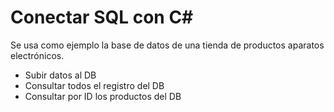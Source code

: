 # Conectar SQL con C#

Se usa como ejemplo la base de datos de una tienda de productos aparatos electrónicos.

* Subir datos al DB
* Consultar todos el registro del DB
* Consultar por ID los productos del DB
